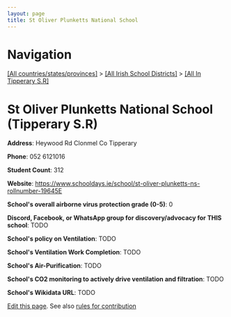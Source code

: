 ```yaml
---
layout: page
title: St Oliver Plunketts National School
---
```

# Navigation

[[All countries/states/provinces]](../../..) > [[All Irish School Districts]](../..) > [[All In Tipperary S.R]](..)

# St Oliver Plunketts National School (Tipperary S.R)

**Address**: Heywood Rd Clonmel Co Tipperary

**Phone**: 052 6121016

**Student Count**: 312

**Website**: <https://www.schooldays.ie/school/st-oliver-plunketts-ns-rollnumber-19645E>

**School's overall airborne virus protection grade (0-5)**: 0

**Discord, Facebook, or WhatsApp group for discovery/advocacy for THIS school**: TODO

**School's policy on Ventilation**: TODO

**School's Ventilation Work Completion**: TODO

**School's Air-Purification**: TODO

**School's CO2 monitoring to actively drive ventilation and filtration**: TODO

**School's Wikidata URL**: TODO


[Edit this page](https://github.com/ventilate-schools/Ireland/edit/main/./Tipperary_S.R/St_Oliver_Plunketts_National_School.md). See also [rules for contribution](../../../contribution-rules/)